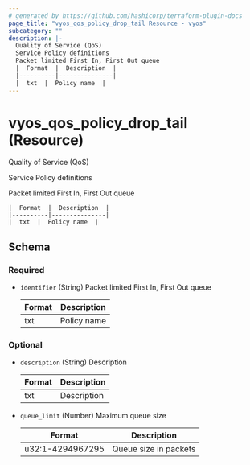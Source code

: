 ```yaml
---
# generated by https://github.com/hashicorp/terraform-plugin-docs
page_title: "vyos_qos_policy_drop_tail Resource - vyos"
subcategory: ""
description: |-
  Quality of Service (QoS)
  Service Policy definitions
  Packet limited First In, First Out queue
  |  Format  |  Description  |
  |----------|---------------|
  |  txt  |  Policy name  |
---
```


# vyos_qos_policy_drop_tail (Resource)

Quality of Service (QoS)

Service Policy definitions

Packet limited First In, First Out queue

    |  Format  |  Description  |
    |----------|---------------|
    |  txt  |  Policy name  |



<!-- schema generated by tfplugindocs -->
## Schema

### Required

- `identifier` (String) Packet limited First In, First Out queue

    |  Format  |  Description  |
    |----------|---------------|
    |  txt  |  Policy name  |

### Optional

- `description` (String) Description

    |  Format  |  Description  |
    |----------|---------------|
    |  txt  |  Description  |
- `queue_limit` (Number) Maximum queue size

    |  Format  |  Description  |
    |----------|---------------|
    |  u32:1-4294967295  |  Queue size in packets  |
